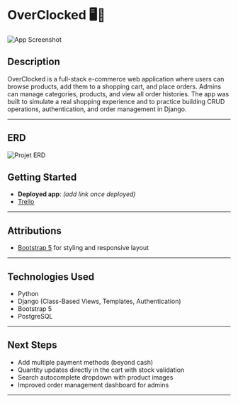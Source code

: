 # OverClocked 🖥️🛒

![App Screenshot](https://i.imgur.com/0nYWbyd.png)

## Description
OverClocked is a full-stack e-commerce web application where users can browse products, add them to a shopping cart, and place orders. Admins can manage categories, products, and view all order histories. The app was built to simulate a real shopping experience and to practice building CRUD operations, authentication, and order management in Django.  

---
## ERD
![Projet ERD](https://i.imgur.com/0vfMkSP.png)

## Getting Started

- **Deployed app**: *(add link once deployed)*  
- [Trello](https://trello.com/b/w0wovN1I/overclocked)

---

## Attributions
- [Bootstrap 5](https://getbootstrap.com/) for styling and responsive layout  
---

## Technologies Used
- Python  
- Django (Class-Based Views, Templates, Authentication)  
- Bootstrap 5  
- PostgreSQL 

---

## Next Steps
- Add multiple payment methods (beyond cash)  
- Quantity updates directly in the cart with stock validation  
- Search autocomplete dropdown with product images  
- Improved order management dashboard for admins  

---


